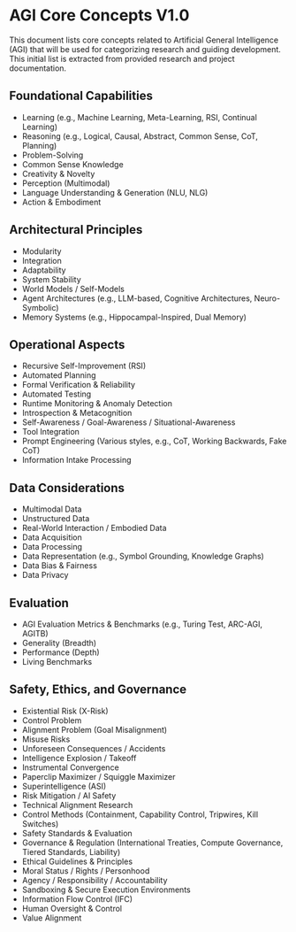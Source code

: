 # AGI Core Concepts V1.0

This document lists core concepts related to Artificial General Intelligence (AGI) that will be used for categorizing research and guiding development. This initial list is extracted from provided research and project documentation.

## Foundational Capabilities
-   Learning (e.g., Machine Learning, Meta-Learning, RSI, Continual Learning)
-   Reasoning (e.g., Logical, Causal, Abstract, Common Sense, CoT, Planning)
-   Problem-Solving
-   Common Sense Knowledge
-   Creativity & Novelty
-   Perception (Multimodal)
-   Language Understanding & Generation (NLU, NLG)
-   Action & Embodiment

## Architectural Principles
-   Modularity
-   Integration
-   Adaptability
-   System Stability
-   World Models / Self-Models
-   Agent Architectures (e.g., LLM-based, Cognitive Architectures, Neuro-Symbolic)
-   Memory Systems (e.g., Hippocampal-Inspired, Dual Memory)

## Operational Aspects
-   Recursive Self-Improvement (RSI)
-   Automated Planning
-   Formal Verification & Reliability
-   Automated Testing
-   Runtime Monitoring & Anomaly Detection
-   Introspection & Metacognition
-   Self-Awareness / Goal-Awareness / Situational-Awareness
-   Tool Integration
-   Prompt Engineering (Various styles, e.g., CoT, Working Backwards, Fake CoT)
-   Information Intake Processing

## Data Considerations
-   Multimodal Data
-   Unstructured Data
-   Real-World Interaction / Embodied Data
-   Data Acquisition
-   Data Processing
-   Data Representation (e.g., Symbol Grounding, Knowledge Graphs)
-   Data Bias & Fairness
-   Data Privacy

## Evaluation
-   AGI Evaluation Metrics & Benchmarks (e.g., Turing Test, ARC-AGI, AGITB)
-   Generality (Breadth)
-   Performance (Depth)
-   Living Benchmarks

## Safety, Ethics, and Governance
-   Existential Risk (X-Risk)
-   Control Problem
-   Alignment Problem (Goal Misalignment)
-   Misuse Risks
-   Unforeseen Consequences / Accidents
-   Intelligence Explosion / Takeoff
-   Instrumental Convergence
-   Paperclip Maximizer / Squiggle Maximizer
-   Superintelligence (ASI)
-   Risk Mitigation / AI Safety
-   Technical Alignment Research
-   Control Methods (Containment, Capability Control, Tripwires, Kill Switches)
-   Safety Standards & Evaluation
-   Governance & Regulation (International Treaties, Compute Governance, Tiered Standards, Liability)
-   Ethical Guidelines & Principles
-   Moral Status / Rights / Personhood
-   Agency / Responsibility / Accountability
-   Sandboxing & Secure Execution Environments
-   Information Flow Control (IFC)
-   Human Oversight & Control
-   Value Alignment
